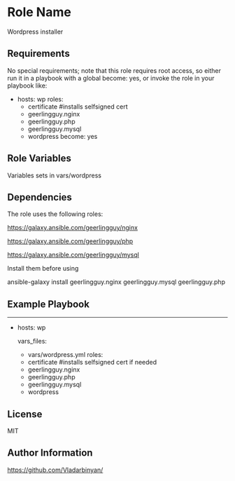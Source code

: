 Role Name
=========

Wordpress installer

Requirements
------------

No special requirements; note that this role requires root access, so either run it in a playbook with a global become: yes, or invoke the role in your playbook like:

- hosts: wp
  roles:
    - certificate #installs selfsigned cert
    - geerlingguy.nginx 
    - geerlingguy.php
    - geerlingguy.mysql
    - wordpress
      become: yes


Role Variables
--------------

Variables sets in vars/wordpress

Dependencies
------------

The role uses the following roles:

https://galaxy.ansible.com/geerlingguy/nginx

https://galaxy.ansible.com/geerlingguy/php

https://galaxy.ansible.com/geerlingguy/mysql

Install them before using

ansible-galaxy install geerlingguy.nginx geerlingguy.mysql geerlingguy.php

Example Playbook
----------------

---
- hosts: wp

  vars_files:
    - vars/wordpress.yml 
  roles:
    - certificate #installs selfsigned cert if needed
    - geerlingguy.nginx 
    - geerlingguy.php
    - geerlingguy.mysql
    - wordpress


License
-------

MIT

Author Information
------------------

https://github.com/Vladarbinyan/
